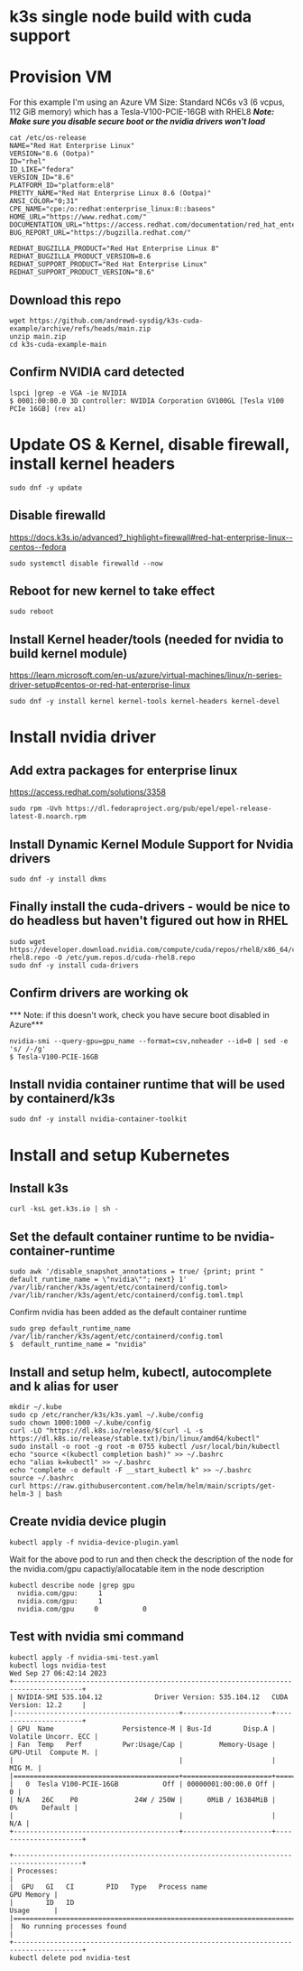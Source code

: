 # k3s single node build with cuda support

# Provision VM
For this example I'm using an Azure VM Size: Standard NC6s v3 (6 vcpus, 112 GiB memory) which has a Tesla-V100-PCIE-16GB with RHEL8
***Note: Make sure you disable secure boot or the nvidia drivers won't load***

```
cat /etc/os-release
NAME="Red Hat Enterprise Linux"
VERSION="8.6 (Ootpa)"
ID="rhel"
ID_LIKE="fedora"
VERSION_ID="8.6"
PLATFORM_ID="platform:el8"
PRETTY_NAME="Red Hat Enterprise Linux 8.6 (Ootpa)"
ANSI_COLOR="0;31"
CPE_NAME="cpe:/o:redhat:enterprise_linux:8::baseos"
HOME_URL="https://www.redhat.com/"
DOCUMENTATION_URL="https://access.redhat.com/documentation/red_hat_enterprise_linux/8/"
BUG_REPORT_URL="https://bugzilla.redhat.com/"

REDHAT_BUGZILLA_PRODUCT="Red Hat Enterprise Linux 8"
REDHAT_BUGZILLA_PRODUCT_VERSION=8.6
REDHAT_SUPPORT_PRODUCT="Red Hat Enterprise Linux"
REDHAT_SUPPORT_PRODUCT_VERSION="8.6"
```

## Download this repo
```
wget https://github.com/andrewd-sysdig/k3s-cuda-example/archive/refs/heads/main.zip
unzip main.zip
cd k3s-cuda-example-main
```

## Confirm NVIDIA card detected
```
lspci |grep -e VGA -ie NVIDIA
$ 0001:00:00.0 3D controller: NVIDIA Corporation GV100GL [Tesla V100 PCIe 16GB] (rev a1)
```

# Update OS & Kernel, disable firewall, install kernel headers
```
sudo dnf -y update
```

## Disable firewalld
https://docs.k3s.io/advanced?_highlight=firewall#red-hat-enterprise-linux--centos--fedora
```
sudo systemctl disable firewalld --now
```

## Reboot for new kernel to take effect
```
sudo reboot
```
## Install Kernel header/tools (needed for nvidia to build kernel module)
https://learn.microsoft.com/en-us/azure/virtual-machines/linux/n-series-driver-setup#centos-or-red-hat-enterprise-linux
```
sudo dnf -y install kernel kernel-tools kernel-headers kernel-devel
```

# Install nvidia driver 
## Add extra packages for enterprise linux
https://access.redhat.com/solutions/3358
```
sudo rpm -Uvh https://dl.fedoraproject.org/pub/epel/epel-release-latest-8.noarch.rpm
```

## Install Dynamic Kernel Module Support for Nvidia drivers
```
sudo dnf -y install dkms
```

## Finally install the cuda-drivers - would be nice to do headless but haven't figured out how in RHEL
```
sudo wget https://developer.download.nvidia.com/compute/cuda/repos/rhel8/x86_64/cuda-rhel8.repo -O /etc/yum.repos.d/cuda-rhel8.repo
sudo dnf -y install cuda-drivers
```

## Confirm drivers are working ok
*** Note: if this doesn't work, check you have secure boot disabled in Azure***
```
nvidia-smi --query-gpu=gpu_name --format=csv,noheader --id=0 | sed -e 's/ /-/g'
$ Tesla-V100-PCIE-16GB
```

## Install nvidia container runtime that will be used by containerd/k3s
```
sudo dnf -y install nvidia-container-toolkit
```

# Install and setup Kubernetes
## Install k3s
```
curl -ksL get.k3s.io | sh -
```

## Set the default container runtime to be nvidia-container-runtime
```
sudo awk '/disable_snapshot_annotations = true/ {print; print "  default_runtime_name = \"nvidia\""; next} 1' /var/lib/rancher/k3s/agent/etc/containerd/config.toml> /var/lib/rancher/k3s/agent/etc/containerd/config.toml.tmpl
```

Confirm nvidia has been added as the default container runtime

```
sudo grep default_runtime_name /var/lib/rancher/k3s/agent/etc/containerd/config.toml
$  default_runtime_name = "nvidia"
```

## Install and setup helm, kubectl, autocomplete and k alias for user
```
mkdir ~/.kube
sudo cp /etc/rancher/k3s/k3s.yaml ~/.kube/config
sudo chown 1000:1000 ~/.kube/config
curl -LO "https://dl.k8s.io/release/$(curl -L -s https://dl.k8s.io/release/stable.txt)/bin/linux/amd64/kubectl"
sudo install -o root -g root -m 0755 kubectl /usr/local/bin/kubectl
echo "source <(kubectl completion bash)" >> ~/.bashrc
echo "alias k=kubectl" >> ~/.bashrc 
echo "complete -o default -F __start_kubectl k" >> ~/.bashrc
source ~/.bashrc
curl https://raw.githubusercontent.com/helm/helm/main/scripts/get-helm-3 | bash
```

## Create nvidia device plugin
```
kubectl apply -f nvidia-device-plugin.yaml
```

Wait for the above pod to run and then check the description of the node for the nvidia.com/gpu capactiy/allocatable item in the node description
```
kubectl describe node |grep gpu
  nvidia.com/gpu:     1
  nvidia.com/gpu:     1
  nvidia.com/gpu     0           0
```

## Test with nvidia smi command
```
kubectl apply -f nvidia-smi-test.yaml
kubectl logs nvidia-test 
Wed Sep 27 06:42:14 2023       
+---------------------------------------------------------------------------------------+
| NVIDIA-SMI 535.104.12             Driver Version: 535.104.12   CUDA Version: 12.2     |
|-----------------------------------------+----------------------+----------------------+
| GPU  Name                 Persistence-M | Bus-Id        Disp.A | Volatile Uncorr. ECC |
| Fan  Temp   Perf          Pwr:Usage/Cap |         Memory-Usage | GPU-Util  Compute M. |
|                                         |                      |               MIG M. |
|=========================================+======================+======================|
|   0  Tesla V100-PCIE-16GB           Off | 00000001:00:00.0 Off |                    0 |
| N/A   26C    P0              24W / 250W |      0MiB / 16384MiB |      0%      Default |
|                                         |                      |                  N/A |
+-----------------------------------------+----------------------+----------------------+
                                                                                         
+---------------------------------------------------------------------------------------+
| Processes:                                                                            |
|  GPU   GI   CI        PID   Type   Process name                            GPU Memory |
|        ID   ID                                                             Usage      |
|=======================================================================================|
|  No running processes found                                                           |
+---------------------------------------------------------------------------------------+
kubectl delete pod nvidia-test
```